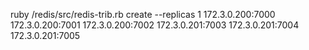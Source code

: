 ruby /redis/src/redis-trib.rb create --replicas 1 172.3.0.200:7000 172.3.0.200:7001 172.3.0.200:7002 172.3.0.201:7003 172.3.0.201:7004 172.3.0.201:7005